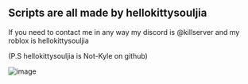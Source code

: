 ## Scripts are all made by hellokittysouljia
If you need to contact me in any way my discord is @killserver and my roblox is hellokittysouljia

(P.S hellokittysouljia is Not-Kyle on github)

![image](https://cdn.discordapp.com/attachments/1194516245349933109/1204849804803579954/IMG_2514.jpg?ex=65f1ea52&is=65df7552&hm=f87e9042855b814fcc4234d1a674f955b6653621534b4727856f424c529dea1b&)
